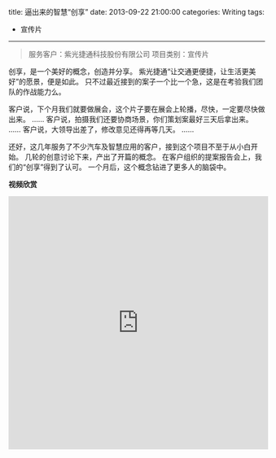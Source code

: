 title: 逼出来的智慧“创享”
date: 2013-09-22 21:00:00
categories: Writing
tags:
 - 宣传片
---

> 服务客户：紫光捷通科技股份有限公司
> 项目类别：宣传片

创享，是一个美好的概念，创造并分享。
紫光捷通“让交通更便捷，让生活更美好”的愿景，便是如此。
只不过最近接到的案子一个比一个急，这是在考验我们团队的作战能力么。


客户说，下个月我们就要做展会，这个片子要在展会上轮播，尽快，一定要尽快做出来。
……
客户说，拍摄我们还要协商场景，你们策划案最好三天后拿出来。
……
客户说，大领导出差了，修改意见还得再等几天。
……


还好，这几年服务了不少汽车及智慧应用的客户，接到这个项目不至于从小白开始。
几轮的创意讨论下来，产出了开篇的概念。
在客户组织的提案报告会上，我们的“创享”得到了认可。
一个月后，这个概念钻进了更多人的脑袋中。 


__视频欣赏__

<iframe height=498 width=510 src="http://player.youku.com/embed/XNTc4MzQ5MzM2" frameborder=0 allowfullscreen></iframe>
